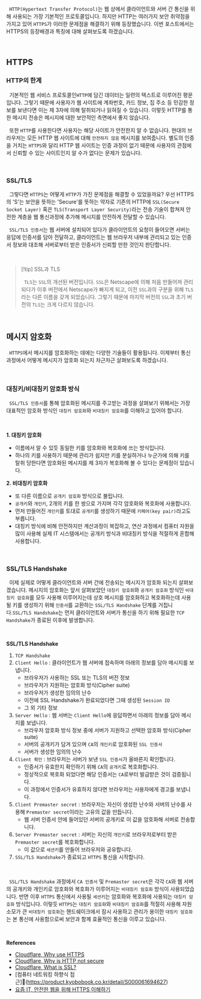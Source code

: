
&nbsp;&nbsp;`HTTP(Hypertext Transfer Protocol)`는 웹 상에서 클라이언트와 서버 간 통신을 위해 사용되는 가장 기본적인 프로토콜입니다. 하지만 HTTP는 여러가지 보안 취약점을 가지고 있어 `HTTPS`가 이러한 문제점을 해결하기 위해 등장했습니다. 이번 포스트에서는 HTTPS의 등장배경과 특징에 대해 살펴보도록 하겠습니다.

<br>

## HTTPS

### HTTP의 한계

&nbsp;&nbsp;기본적인 웹 서비스 프로토콜인`HTTP`에 담긴 데이터는 일련의 텍스트로 이루어진 평문입니다. 그렇기 때문에 사용자가 웹 사이트에 계좌번호, 카드 정보, 집 주소 등 민감한 정보를 보낸다면 이는 제 3자에 의해 탈취되거나 읽혀질 수 있습니다. 이렇듯 HTTP를 통한 메시지 전송은 메시지에 대한 보안적인 측면에서 좋지 않습니다.

&nbsp;&nbsp;또한 `HTTP`를 사용한다면 사용자는 해당 사이트가 안전한지 알 수 없습니다. 현대의 브라우저는 모든 HTTP 웹 사이트에 대해 `안전하지 않음` 메시지를 보여줍니다. 별도의 인증을 거치는 `HTTPS`와 달리 HTTP 웹 사이트는 인증 과정이 없기 때문에 사용자의 관점에서 신뢰할 수 있는 사이트인지 알 수가 없다는 문제가 있습니다.

<br>

### SSL/TLS

&nbsp;&nbsp;그렇다면 `HTTPS`는 어떻게 `HTTP`가 가진 문제점을 해결할 수 있었을까요? 우선 HTTPS의 'S'는 보안을 뜻하는 'Secure'를 뜻하는 약자로 기존의 HTTP에 `SSL(Secure Socket Layer)` 혹은 `TLS(Transport Layer Security)`라는 전송 기술이 합쳐져 안전한 계층을 웹 통신과정에 추가해 메시지를 안전하게 전달할 수 있습니다.

&nbsp;&nbsp;`SSL/TLS 인증서`는 웹 서버에 설치되어 있다가 클라이언트의 요청이 들어오면 서버는 응답에 인증서를 담아 전달하고, 클라이언트는 웹 브라우저 내부에 관리되고 있는 인증서 정보와 대조해 서버로부터 받은 인증서가 신뢰할 만한 것인지 판단합니다.

<br>

>[!tip] SSL과 TLS
>
>&nbsp;&nbsp;`TLS`는 `SSL`의 개선된 버전입니다. `SSL`은 Netscape에 의해 처음 만들어져 관리되다가 이후 버전에서 Netscape가 빠지게 되고, 이전 `SSL`과의 구분을 위해 `TLS`라는 다른 이름을 갖게 되었습니다. 그렇기 때문에 마지막 버전의 `SSL`과 초기 버전의 `TLS`는 크게 다르지 않습니다.

<br>

## 메시지 암호화

&nbsp;&nbsp;`HTTPS`에서 메시지를 암호화하는 데에는 다양한 기술들이 활용됩니다. 이제부터 통신과정에서 어떻게 메시지가 암호화 되는지 차근차근 살펴보도록 하겠습니다.

<br>

### 대칭키/비대칭키 암호화 방식

&nbsp;&nbsp;`SSL/TLS 인증서`를 통해 암호화된 메시지를 주고받는 과정을 살펴보기 위해서는 가장 대표적인 암호화 방식인 `대칭키 암호화`와 `비대칭키 암호화`를 이해하고 있어야 합니다.

<br>

**1. 대칭키 암호화**

- 이름에서 알 수 있듯 동일한 키를 암호화와 복호화에 쓰는 방식입니다.
- 하나의 키를 사용하기 때문에 관리가 쉽지만 키를 분실하거나 누군가에 의해 키를 탈취 당한다면 암호화된 메시지를 제 3자가 복호화해 볼 수 있다는 문제점이 있습니다.

**2. 비대칭키 암호화**

- 또 다른 이름으로 `공개키 암호화` 방식으로 불립니다.
- `공개키`와 `개인키`, 2개의 키를 한 쌍으로 가지며 각각 암호화와 복호화에 사용합니다.
- 먼저 만들어진 `개인키`를 토대로 `공개키`를 생성하기 때문에 `키페어(key pair)`라고도 부릅니다.
- 대칭키 방식에 비해 안전하지만 계산과정이 복잡하고, 연산 과정에서 컴퓨터 자원을 많이 사용해 실제 IT 시스템에서는 공개키 방식과 비대칭키 방식을 적절하게 혼합해 사용합니다.

<br>

### SSL/TLS Handshake

&nbsp;&nbsp;이제 실제로 어떻게 클라이언트와 서버 간에 전송되는 메시지가 암호화 되는지 살펴보겠습니다. 메시지의 암호화는 앞서 살펴보았던 `대칭키 암호화`와 `공개키 암호화` 방식인 `비대칭키 암호화`를 모두 사용해 이루어지는데 상호 메시지를 암호화하고 복호화하는데 사용될 키를 생성하기 위해 `인증서`를 교환하는 `SSL/TLS Handshake` 단계를 거칩니다.`SSL/TLS Handshake`는 먼저 클라이언트와 서버가 통신을 하기 위해 필요한 `TCP Handshake`가 종료된 이후에 발생합니다.

<br>

**SSL/TLS Handshake**

1. `TCP Handshake`
2. `Client Hello` : 클라이언트가 웹 서버에 접속하며 아래의 정보를 담아 메시지를 보냅니다.
    - 브라우저가 사용하는 SSL 또는 TLS의 버전 정보
    - 브라우저가 지원하는 암호화 방식(Cipher suite)
    - 브라우저가 생성한 임의의 난수
    - 이전에 SSL Handshake가 완료되었다면 그때 생성된 `Session ID`
    - 그 외 기타 정보
3. `Server Hello` : 웹 서버는 `Client Hello`에 응답하면서 아래의 정보를 담아 메시지를 보냅니다.
    - 브라우저 암호화 방식 정보 중에 서버가 지원하고 선택한 암호화 방식(Cipher suite)
    - 서버의 공개키가 담겨 있으며 `CA`의 `개인키`로 암호화된 `SSL 인증서`
    - 서버가 생성한 임의의 난수
4. `Client 확인` : 브라우저는 서버가 보낸 `SSL 인증서`가 올바른지 확인합니다.
    - 인증서가 유효한지 확인하기 위해 `CA`의 `공개키`로 복호화합니다.
    - 정상적으로 복호화 되었다면 해당 인증서는 `CA`로부터 발급받은 것이 검증됩니다.
    - 이 과정에서 인증서가 유효하지 않다면 브라우저는 사용자에게 경고를 보냅니다.
5. `Client Premaster secret` : 브라우저는 자신이 생성한 난수와 서버의 난수를 사용해 `Premaster secret`이라는 고유의 값을 만듭니다.
    - 웹 서버 인증서 안에 들어있던 서버의 공개키로 이 값을 암호화해 서버로 전송합니다.
6. `Server Premaster secret` : 서버는 자신의 `개인키`로 브라우저로부터 받은 `Premaster secret`를 복호화합니다.
    - 이 값으로 `세션키`를 만들어 브라우저와 공유합니다.
7. `SSL/TLS Handshake`가 종료되고 `HTTPS` 통신을 시작합니다.

<br>

&nbsp;&nbsp;`SSL/TLS Handshake` 과정에서 `CA 인증서` 및 `Premaster secret`은  각각 `CA`와 웹 서버의 공개키와 개인키로 암호화와 복호화가 이루어지는 `비대칭키 암호화` 방식이 사용되었습니다. 반면 이후 `HTTPS` 통신에서 사용될 `세션키`는 암호화와 복호화에 사용되는 `대칭키 암호화` 방식입니다. 이렇듯 `HTTPS`는 `대칭키 암호화`와 `비대칭키 암호화`를 적절히 사용해 자원 소모가 큰 `비대칭키 암호화`는 핸드쉐이크에서 잠시 사용하고 관리가 용이한 `대칭키 암호화`는 본 통신에 사용함으로써 보안과 함께 효율적인 통신을 이루고 있습니다.

<br>

**References**
- [Cloudflare, Why use HTTPS](https://www.cloudflare.com/ko-kr/learning/ssl/why-use-https/)
- [Cloudflare, Why is HTTP not secure](https://www.cloudflare.com/ko-kr/learning/ssl/why-is-http-not-secure/)
- [Cloudflare, What is SSL?](https://www.cloudflare.com/ko-kr/learning/ssl/what-is-ssl/)
- [컴퓨터 네트워킹 하향식 접근](https://product.kyobobook.co.kr/detail/S000061694627)
- [요즘 IT, 안전한 웹을 위해 HTTPS 이해하기](https://yozm.wishket.com/magazine/detail/1852/)